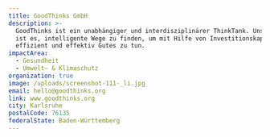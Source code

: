 ```yaml
---
title: GoodThinks GmbH
description: >-
  GoodThinks ist ein unabhängiger und interdisziplinärer ThinkTank. Unser Ziel
  ist es, intelligente Wege zu finden, um mit Hilfe von Investitionskapital
  effizient und effektiv Gutes zu tun.
impactArea:
  - Gesundheit
  - Umwelt– & Klimaschutz
organization: true
image: /uploads/screenshot-111-_li.jpg
email: hello@goodthinks.org
link: www.goodthinks.org
city: Karlsruhe
postalCode: 76135
federalState: Baden-Württemberg
---
```


